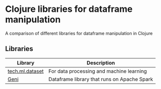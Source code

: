 # Clojure libraries for dataframe manipulation
A comparison of different libraries for dataframe manipulation in Clojure

## Libraries

| Library | Description |
| ------- | ----------- |
| [tech.ml.dataset](https://github.com/techascent/tech.ml.dataset) | For data processing and machine learning |
| [Geni](https://github.com/zero-one-group/geni) | Dataframe library that runs on Apache Spark |